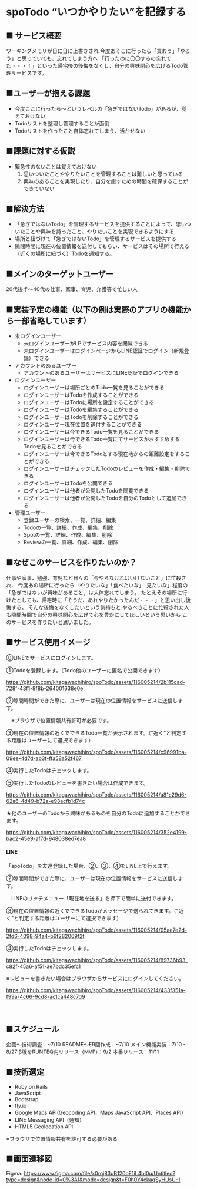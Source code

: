 # spoTodo “いつかやりたい”を記録する

## ■ サービス概要
ワーキングメモリが日に日に上書きされ
今度あそこに行ったら「買おう」「やろう」と思っていても、忘れてしまう方へ
「行ったのに〇〇するの忘れてた・・・！」といった帰宅後の後悔をなくし、自分の興味関心を広げるTodo管理サービスです。

## ■ユーザーが抱える課題
- 今度ここに行ったら〜というレベルの「急ぎではないTodo」があるが、覚えておけない
- Todoリストを整理し管理することが面倒
- Todoリストを作ったこと自体忘れてしまう、活かせない

## ■課題に対する仮説
- 緊急性のないことは覚えておけない
  1. 思いついたことややりたいことを管理することは難しいと思っている
  2. 興味のあることを実現したり、自分を癒すための時間を確保することができていない

## ■解決方法
  - 「急ぎではないTodo」を管理するサービスを提供することによって、思いついたことや興味を持ったこと、やりたいことを実現できるようにする
  - 場所と紐づけて「急ぎではないTodo」を管理するサービスを提供する
  - 隙間時間に現在の位置情報を送付してもらい、サービスはその場所で行える（近くの場所に紐づく）Todoを通知する。

## ■メインのターゲットユーザー
20代後半〜40代の仕事、家事、育児、介護等で忙しい人

## ■実装予定の機能（以下の例は実際のアプリの機能から一部省略しています）
- 未ログインユーザー
    - 未ログインユーザーがLPでサービス内容を閲覧できる
    - 未ログインユーザーはログインぺージからLINE認証でログイン（新規登録）できる
- アカウントのあるユーザー
    - アカウントのあるユーザーはサービスにLINE認証でログインできる
- ログインユーザー
    - ログインユーザーは場所ごとのTodo一覧を見ることができる
    - ログインユーザーはTodoを作成することができる
    - ログインユーザーはTodoに場所を設定することができる
    - ログインユーザーはTodoを編集することができる
    - ログインユーザーはTodoを削除することができる
    - ログインユーザー現在位置を送付することができる
    - ログインユーザーは今できるTodo一覧を見ることができる
    - ログインユーザーは今できるTodo一覧にてサービスがおすすめするTodoを見ることができる
    - ログインユーザーは今できるTodoとする現在地からの距離設定をすることができる
    - ログインユーザーはチェックしたTodoのレビューを作成・編集・削除できる
    - ログインユーザーはTodoを公開できる
    - ログインユーザーは他者が公開したTodoを閲覧できる
    - ログインユーザーは他者が公開したTodoを自分のTodoとして追加できる
- 管理ユーザー
    - 登録ユーザーの検索、一覧、詳細、編集
    - Todoの一覧、詳細、作成、編集、削除
    - Spotの一覧、詳細、作成、編集、削除
    - Reviewの一覧、詳細、作成、編集、削除

## ■なぜこのサービスを作りたいのか？
仕事や家事、勉強、育児など日々の「今やらなければいけないこと」に忙殺され、
今度あの場所に行ったら「やりたいな」「食べたいな」「見たいな」程度の「急ぎではないが興味があること」は大体忘れてしまう。
たとえその場所に行けたとしても、帰宅時に「そうだ、あれやりたかったんだ・・・」と思い出し後悔する。
そんな後悔をなくしたいという気持ちと
やるべきことに忙殺された人も隙間時間で自分の興味関心を広げて心を豊かにしてほしいという思いから
このサービスを作りたいと思いました。

## ■サービス使用イメージ

⓪LINEでサービスにログインします。

①Todoを登録します。（Todo他のユーザーに匿名で公開できます）

https://github.com/kitagawachihiro/spoTodo/assets/116005214/2b115cad-728f-43f1-8f8b-264001638e0e

②隙間時間ができた際に、ユーザーは現在の位置情報をサービスに送信します。

　※ブラウザで位置情報共有許可が必要です。

③現在の位置情報の近くでできるTodo一覧が表示されます。（"近く"と判定する距離はユーザーにて選択できます）

https://github.com/kitagawachihiro/spoTodo/assets/116005214/c96991ba-09ee-4d7d-ab3f-ffa58a52f467

④実行したTodoはチェックします。

⑤実行したTodoのレビューを書きたい場合は作成できます。

https://github.com/kitagawachihiro/spoTodo/assets/116005214/a81c29d6-62a6-4d49-b72a-e93acfb1d74c

★他のユーザーのTodoから興味があるものを自分のTodoに追加することができます。

https://github.com/kitagawachihiro/spoTodo/assets/116005214/352e4199-bac2-45e9-af7d-948038ed7ea8

#### LINE

「spoTodo」を友達登録した場合、②、③、④をLINE上で行えます。

②隙間時間ができた際に、ユーザーは現在の位置情報をサービスに送信します。

　LINEのリッチメニュー「現在地を送る」を押下で簡単に送付できます。

③現在の位置情報の近くでできるTodoがメッセージで送られてきます。（"近く"と判定する距離はユーザーにて選択できます）


https://github.com/kitagawachihiro/spoTodo/assets/116005214/05ae7e2d-2fd6-4098-94a4-b6f282069f2f


④実行したTodoはチェックします。

https://github.com/kitagawachihiro/spoTodo/assets/116005214/89736b93-c82f-45a6-af51-ae7bdc35efc1


※レビューを書きたい場合はブラウザからサービスにログインしてください。

https://github.com/kitagawachihiro/spoTodo/assets/116005214/433f351a-f99a-4c66-9cd8-ac1ca448c7d9

　
## ■スケジュール
企画〜技術調査：~7/10
README〜ER図作成：~7/10
メイン機能実装：7/10 - 8/27
β版をRUNTEQ内リリース（MVP）：9/2
本番リリース：11/11

## ■技術選定
- Ruby on Rails
- JavaScript
- Bootstrap
- fly.io
- Google Maps API(Geocoding API、Maps JavaScript API、Places API)
- LINE Messaging API（通知）
- HTML5 Geolocation API

※ブラウザで位置情報共有を許可する必要がある

## ■画面遷移図

Figma:
https://www.figma.com/file/x0rqj83uB120oE1iL4bI0u/Untitled?type=design&node-id=0%3A1&mode=design&t=F0h0Y4ckaqSyHUsU-1